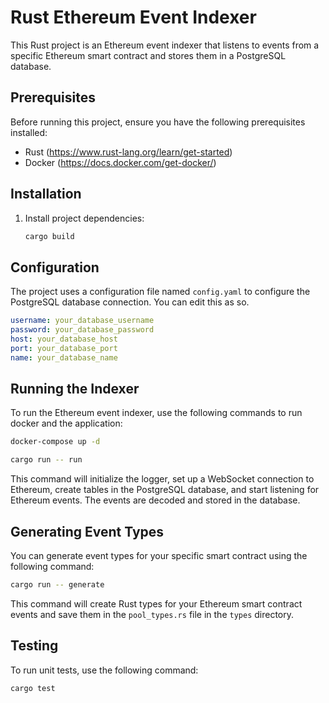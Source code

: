 # Rust Ethereum Event Indexer

This Rust project is an Ethereum event indexer that listens to events from a specific Ethereum smart contract and stores them in a PostgreSQL database.

## Prerequisites
Before running this project, ensure you have the following prerequisites installed:

- Rust (https://www.rust-lang.org/learn/get-started)
- Docker (https://docs.docker.com/get-docker/)

## Installation

1. Install project dependencies:

   ```bash
   cargo build
   ```

## Configuration

The project uses a configuration file named `config.yaml` to configure the PostgreSQL database connection. 
You can edit this as so.

```yaml
username: your_database_username
password: your_database_password
host: your_database_host
port: your_database_port
name: your_database_name
```

## Running the Indexer

To run the Ethereum event indexer, use the following commands to run docker and the application:
```bash
docker-compose up -d
```

```bash
cargo run -- run
```

This command will initialize the logger, set up a WebSocket connection to Ethereum, create tables in the PostgreSQL database, and start listening for Ethereum events. The events are decoded and stored in the database.

## Generating Event Types

You can generate event types for your specific smart contract using the following command:

```bash
cargo run -- generate
```

This command will create Rust types for your Ethereum smart contract events and save them in the `pool_types.rs` file in the `types` directory.

## Testing

To run unit tests, use the following command:

```bash
cargo test
```
